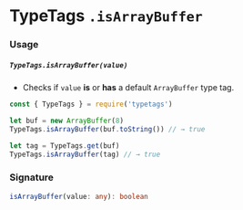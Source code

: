 # TypeTags `.isArrayBuffer`

### Usage

##### `TypeTags.isArrayBuffer(value)`

- Checks if `value` **is** or **has** a default `ArrayBuffer` type tag.

```js
const { TypeTags } = require('typetags')

let buf = new ArrayBuffer(8)
TypeTags.isArrayBuffer(buf.toString()) // → true

let tag = TypeTags.get(buf)
TypeTags.isArrayBuffer(tag) // → true
```

### Signature

```ts
isArrayBuffer(value: any): boolean
```
